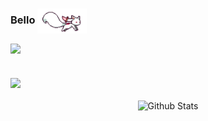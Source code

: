 ### Bello <img align="center" height="40" src="https://raw.githubusercontent.com/yeexng/yeexng/main/svg/kyubey.gif"/> 
![](https://komarev.com/ghpvc/?username=yeexng&color=green)

## 

## <img align="center" src="https://media.tenor.com/y_bEotJcoIkAAAAC/yoni-yoni-beer.gif"/>

<p align="center">
        <img src="https://raw.githubusercontent.com/mayhemantt/mayhemantt/Update/svg/Bottom.svg" alt="Github Stats" />
</p>


<!--
**yeexng/yeexng** is a ✨ _special_ ✨ repository because its `README.md` (this file) appears on your GitHub profile.

Here are some ideas to get you started:

- 🔭 I’m currently working on ...
- 🌱 I’m currently learning ...
- 👯 I’m looking to collaborate on ...
- 🤔 I’m looking for help with ...
- 💬 Ask me about ...
- 📫 How to reach me: ...
- 😄 Pronouns: ...
- ⚡ Fun fact: ...
-->
